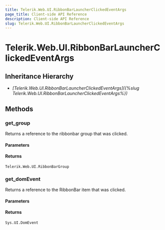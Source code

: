 ```yaml
---
title: Telerik.Web.UI.RibbonBarLauncherClickedEventArgs
page_title: Client-side API Reference
description: Client-side API Reference
slug: Telerik.Web.UI.RibbonBarLauncherClickedEventArgs
---
```


# Telerik.Web.UI.RibbonBarLauncherClickedEventArgs

## Inheritance Hierarchy

* *[Telerik.Web.UI.RibbonBarLauncherClickedEventArgs]({%slug Telerik.Web.UI.RibbonBarLauncherClickedEventArgs%})*

## Methods

### get_group

Returns a reference to the ribbonbar group that was clicked.

#### Parameters

#### Returns

`Telerik.Web.UI.RibbonBarGroup`

### get_domEvent

Returns a reference to the RibbonBar item that was clicked.

#### Parameters

#### Returns

`Sys.UI.DomEvent` 